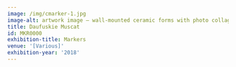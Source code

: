 ```yaml
---
image: /img/cmarker-1.jpg
image-alt: artwork image – wall-mounted ceramic forms with photo collage
title: Daufuskie Muscat
id: MKR0000
exhibition-title: Markers
venue: '[Various]'
exhibition-year: '2018'
---
```


